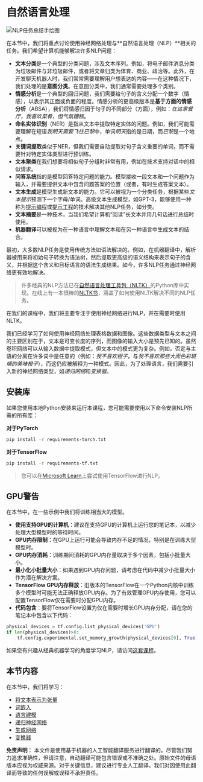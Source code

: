 # 自然语言处理

![NLP任务总结手绘图](../../../translated_images/ai-nlp.b22dcb8ca4707ceaee8576db1c5f4089c8cac2f454e9e03ea554f07fda4556b8.zh.png)

在本节中，我们将重点讨论使用神经网络处理与**自然语言处理（NLP）**相关的任务。我们希望计算机能够解决许多NLP问题：

* **文本分类**是一个典型的分类问题，涉及文本序列。例如，将电子邮件消息分类为垃圾邮件与非垃圾邮件，或者将文章归类为体育、商业、政治等。此外，在开发聊天机器人时，我们常常需要理解用户想表达的内容——在这种情况下，我们处理的是**意图分类**。在意图分类中，我们通常需要处理多个类别。
* **情感分析**是一个典型的回归问题，我们需要给句子的含义分配一个数字（情感），以表示其正面或负面的程度。情感分析的更高级版本是**基于方面的情感分析**（ABSA），我们将情感归因于句子的不同部分（方面），例如：*在这家餐厅，我喜欢菜肴，但气氛糟糕*。
* **命名实体识别**（NER）是指从文本中提取特定实体的问题。例如，我们可能需要理解在短语*我明天需要飞往巴黎*中，单词*明天*指的是日期，而*巴黎*是一个地点。  
* **关键词提取**类似于NER，但我们需要自动提取对句子含义重要的单词，而不需要针对特定实体类型进行预训练。
* **文本聚类**在我们想要将相似句子分组时非常有用，例如在技术支持对话中的相似请求。
* **问答系统**指的是模型回答特定问题的能力。模型接收一段文本和一个问题作为输入，并需要提供文本中包含问题答案的位置（或者，有时生成答案文本）。
* **文本生成**是模型生成新文本的能力。它可以被视为一个分类任务，根据某些*文本提示*预测下一个字母/单词。高级文本生成模型，如GPT-3，能够使用一种称为[提示编程](https://towardsdatascience.com/software-3-0-how-prompting-will-change-the-rules-of-the-game-a982fbfe1e0)或[提示工程](https://medium.com/swlh/openai-gpt-3-and-prompt-engineering-dcdc2c5fcd29)的技术解决其他NLP任务，如分类。
* **文本摘要**是一种技术，当我们希望计算机“阅读”长文本并用几句话进行总结时使用。
* **机器翻译**可以被视为在一种语言中理解文本和在另一种语言中生成文本的结合。

最初，大多数NLP任务是使用传统方法如语法解决的。例如，在机器翻译中，解析器被用来将初始句子转换为语法树，然后提取更高级的语义结构来表示句子的含义，并根据这个含义和目标语言的语法生成结果。如今，许多NLP任务通过神经网络更有效地解决。

> 许多经典的NLP方法已在[自然语言处理工具包（NLTK）](https://www.nltk.org)的Python库中实现。在线上有一本很棒的[NLTK书](https://www.nltk.org/book/)，涵盖了如何使用NLTK解决不同的NLP任务。

在我们的课程中，我们将主要专注于使用神经网络进行NLP，并在需要时使用NLTK。

我们已经学习了如何使用神经网络处理表格数据和图像。这些数据类型与文本之间的主要区别在于，文本是可变长度的序列，而图像的输入大小是预先已知的。虽然卷积网络可以从输入数据中提取模式，但文本中的模式更为复杂。例如，否定与主语的分离在许多词中是任意的（例如：*我不喜欢橙子*，与*我不喜欢那些大而色彩斑斓的美味橙子*），而这仍应被解释为一种模式。因此，为了处理语言，我们需要引入新的神经网络类型，如*递归网络*和*变换器*。

## 安装库

如果您使用本地Python安装来运行本课程，您可能需要使用以下命令安装NLP所需的所有库：

**对于PyTorch**
```bash
pip install -r requirements-torch.txt
```
**对于TensorFlow**
```bash
pip install -r requirements-tf.txt
```

> 您可以在[Microsoft Learn](https://docs.microsoft.com/learn/modules/intro-natural-language-processing-tensorflow/?WT.mc_id=academic-77998-cacaste)上尝试使用TensorFlow进行NLP。

## GPU警告

在本节中，在一些示例中我们将训练相当大的模型。
* **使用支持GPU的计算机**：建议在支持GPU的计算机上运行您的笔记本，以减少处理大型模型时的等待时间。
* **GPU内存限制**：在GPU上运行可能会导致内存不足的情况，特别是在训练大型模型时。
* **GPU内存消耗**：训练期间消耗的GPU内存量取决于多个因素，包括小批量大小。
* **最小化小批量大小**：如果遇到GPU内存问题，请考虑在代码中减少小批量大小作为潜在解决方案。
* **TensorFlow GPU内存释放**：旧版本的TensorFlow在一个Python内核中训练多个模型时可能无法正确释放GPU内存。为了有效管理GPU内存使用，您可以配置TensorFlow仅在需要时分配GPU内存。
* **代码包含**：要将TensorFlow设置为仅在需要时增长GPU内存分配，请在您的笔记本中包含以下代码：

```python
physical_devices = tf.config.list_physical_devices('GPU') 
if len(physical_devices)>0:
    tf.config.experimental.set_memory_growth(physical_devices[0], True) 
```

如果您有兴趣从经典机器学习的角度学习NLP，请访问[这套课程](https://github.com/microsoft/ML-For-Beginners/tree/main/6-NLP)。

## 本节内容
在本节中，我们将学习：

* [将文本表示为张量](13-TextRep/README.md)
* [词嵌入](14-Emdeddings/README.md)
* [语言建模](15-LanguageModeling/README.md)
* [递归神经网络](16-RNN/README.md)
* [生成网络](17-GenerativeNetworks/README.md)
* [变换器](18-Transformers/README.md)

**免责声明**：
本文件是使用基于机器的人工智能翻译服务进行翻译的。尽管我们努力追求准确性，但请注意，自动翻译可能包含错误或不准确之处。原始文件的母语版本应视为权威来源。对于关键信息，建议进行专业人工翻译。我们对因使用此翻译而导致的任何误解或误释不承担责任。